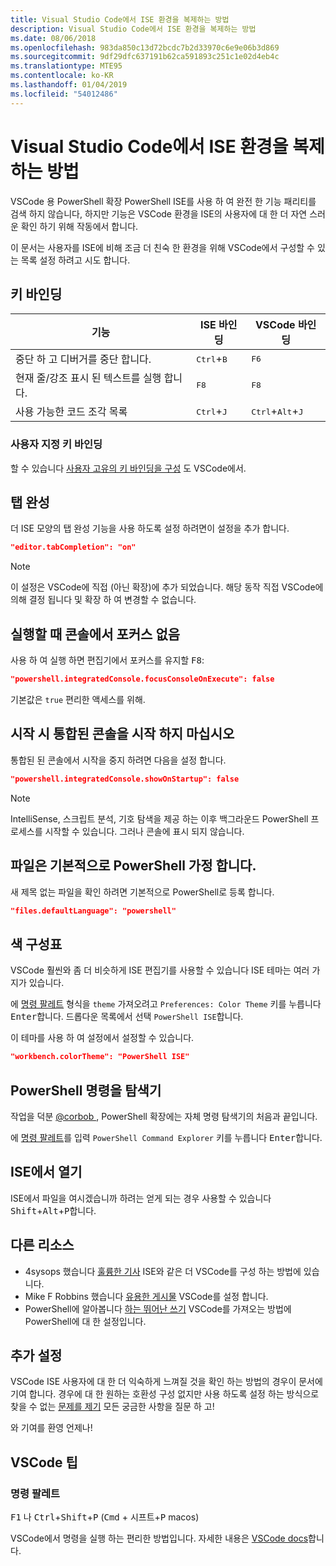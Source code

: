 ```yaml
---
title: Visual Studio Code에서 ISE 환경을 복제하는 방법
description: Visual Studio Code에서 ISE 환경을 복제하는 방법
ms.date: 08/06/2018
ms.openlocfilehash: 983da850c13d72bcdc7b2d33970c6e9e06b3d869
ms.sourcegitcommit: 9df29dfc637191b62ca591893c251c1e02d4eb4c
ms.translationtype: MTE95
ms.contentlocale: ko-KR
ms.lasthandoff: 01/04/2019
ms.locfileid: "54012486"
---
```

# <a name="how-to-replicate-the-ise-experience-in-visual-studio-code"></a>Visual Studio Code에서 ISE 환경을 복제하는 방법

VSCode 용 PowerShell 확장 PowerShell ISE를 사용 하 여 완전 한 기능 패리티를 검색 하지 않습니다, 하지만 기능은 VSCode 환경을 ISE의 사용자에 대 한 더 자연 스러운 확인 하기 위해 작동에서 합니다.

이 문서는 사용자를 ISE에 비해 조금 더 친숙 한 환경을 위해 VSCode에서 구성할 수 있는 목록 설정 하려고 시도 합니다.

## <a name="key-bindings"></a>키 바인딩

| 기능                              | ISE 바인딩                  | VSCode 바인딩                              |
| ----------------                      | -----------                  | --------------                              |
| 중단 하 고 디버거를 중단 합니다.          | <kbd>Ctrl</kbd>+<kbd>B</kbd> | <kbd>F6</kbd>                               |
| 현재 줄/강조 표시 된 텍스트를 실행 합니다. | <kbd>F8</kbd>                | <kbd>F8</kbd>                               |
| 사용 가능한 코드 조각 목록               | <kbd>Ctrl</kbd>+<kbd>J</kbd> | <kbd>Ctrl</kbd>+<kbd>Alt</kbd>+<kbd>J</kbd> |

### <a name="custom-key-bindings"></a>사용자 지정 키 바인딩

할 수 있습니다 [사용자 고유의 키 바인딩을 구성](https://code.visualstudio.com/docs/getstarted/keybindings#_custom-keybindings-for-refactorings) 도 VSCode에서.

## <a name="tab-completion"></a>탭 완성

더 ISE 모양의 탭 완성 기능을 사용 하도록 설정 하려면이 설정을 추가 합니다.

```json
"editor.tabCompletion": "on"
```

> [!NOTE]
> 이 설정은 VSCode에 직접 (아닌 확장)에 추가 되었습니다. 해당 동작 직접 VSCode에 의해 결정 됩니다 및 확장 하 여 변경할 수 없습니다.

## <a name="no-focus-on-console-when-executing"></a>실행할 때 콘솔에서 포커스 없음

사용 하 여 실행 하면 편집기에서 포커스를 유지할 <kbd>F8</kbd>:

```json
"powershell.integratedConsole.focusConsoleOnExecute": false
```

기본값은 `true` 편리한 액세스를 위해.

## <a name="dont-start-integrated-console-on-startup"></a>시작 시 통합된 콘솔을 시작 하지 마십시오

통합된 된 콘솔에서 시작을 중지 하려면 다음을 설정 합니다.

```json
"powershell.integratedConsole.showOnStartup": false
```

> [!NOTE]
> IntelliSense, 스크립트 분석, 기호 탐색을 제공 하는 이후 백그라운드 PowerShell 프로세스를 시작할 수 있습니다. 그러나 콘솔에 표시 되지 않습니다.

## <a name="assume-files-are-powershell-by-default"></a>파일은 기본적으로 PowerShell 가정 합니다.

새 제목 없는 파일을 확인 하려면 기본적으로 PowerShell로 등록 합니다.

```json
"files.defaultLanguage": "powershell"
```

## <a name="color-scheme"></a>색 구성표

VSCode 훨씬와 좀 더 비슷하게 ISE 편집기를 사용할 수 있습니다 ISE 테마는 여러 가지가 있습니다.

에 [명령 팔레트] 형식을 `theme` 가져오려고 `Preferences: Color Theme` 키를 누릅니다 <kbd>Enter</kbd>합니다.
드롭다운 목록에서 선택 `PowerShell ISE`합니다.

이 테마를 사용 하 여 설정에서 설정할 수 있습니다.

```json
"workbench.colorTheme": "PowerShell ISE"
```

## <a name="powershell-command-explorer"></a>PowerShell 명령을 탐색기

작업을 덕분 [ @corbob ](https://github.com/corbob), PowerShell 확장에는 자체 명령 탐색기의 처음과 끝입니다.

에 [명령 팔레트]를 입력 `PowerShell Command Explorer` 키를 누릅니다 <kbd>Enter</kbd>합니다.

## <a name="open-in-the-ise"></a>ISE에서 열기

ISE에서 파일을 여시겠습니까 하려는 얻게 되는 경우 사용할 수 있습니다 <kbd>Shift</kbd>+<kbd>Alt</kbd>+<kbd>P</kbd>합니다.

## <a name="other-resources"></a>다른 리소스

- 4sysops 했습니다 [훌륭한 기사](https://4sysops.com/archives/make-visual-studio-code-look-and-behave-like-powershell-ise/) ISE와 같은 더 VSCode를 구성 하는 방법에 있습니다.
- Mike F Robbins 했습니다 [유용한 게시물](https://mikefrobbins.com/2017/08/24/how-to-install-visual-studio-code-and-configure-it-as-a-replacement-for-the-powershell-ise/) VSCode를 설정 합니다.
- PowerShell에 알아봅니다 [하는 뛰어난 쓰기](https://www.learnpwsh.com/setup-vs-code-for-powershell/) VSCode를 가져오는 방법에 PowerShell에 대 한 설정입니다.

## <a name="more-settings"></a>추가 설정

VSCode ISE 사용자에 대 한 더 익숙하게 느껴질 것을 확인 하는 방법의 경우이 문서에 기여 합니다. 경우에 대 한 원하는 호환성 구성 없지만 사용 하도록 설정 하는 방식으로 찾을 수 없는 [문제를 제기](https://github.com/PowerShell/vscode-powershell/issues/new/choose) 모든 궁금한 사항을 질문 하 고!

와 기여를 환영 언제나!

## <a name="vscode-tips"></a>VSCode 팁

### <a name="command-palette"></a>명령 팔레트

<kbd>F1</kbd> 나 <kbd>Ctrl</kbd>+<kbd>Shift</kbd>+<kbd>P</kbd> (<kbd>Cmd</kbd> + <kbd> 시프트</kbd>+<kbd>P</kbd> macos)

VSCode에서 명령을 실행 하는 편리한 방법입니다.
자세한 내용은 [VSCode docs](https://code.visualstudio.com/docs/getstarted/userinterface#_command-palette)합니다.

[명령 팔레트]: #command-palette
